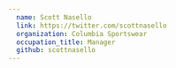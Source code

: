 ```yaml
---
  name: Scott Nasello
  link: https://twitter.com/scottnasello
  organization: Columbia Sportswear
  occupation_title: Manager
  github: scottnasello
---
```


